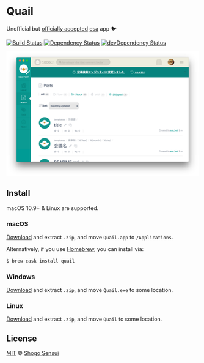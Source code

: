 # Quail

Unofficial but [officially accepted](https://docs.esa.io/posts/158) [esa](https://esa.io/) app 🐦

[![Build Status](https://travis-ci.org/1000ch/quail.svg?branch=master)](https://travis-ci.org/1000ch/quail)
[![Dependency Status](https://david-dm.org/1000ch/quail.svg)](https://david-dm.org/1000ch/quail)
[![devDependency Status](https://david-dm.org/1000ch/quail/dev-status.svg)](https://david-dm.org/1000ch/quail?type=dev)

![Quail demo](demo.png)

## Install

macOS 10.9+ & Linux are supported.

### macOS

[Download](https://github.com/1000ch/quail/releases) and extract `.zip`, and move `Quail.app` to `/Applications`.

Alternatively, if you use [Homebrew](http://brew.sh/), you can install via:

```bash
$ brew cask install quail
```

### Windows

[Download](https://github.com/1000ch/quail/releases) and extract `.zip`, and move `Quail.exe` to some location.

### Linux

[Download](https://github.com/1000ch/quail/releases) and extract `.zip`, and move `Quail` to some location.

## License

[MIT](https://1000ch.mit-license.org) © [Shogo Sensui](https://github.com/1000ch)
